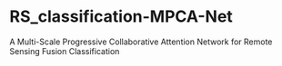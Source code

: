 # RS_classification-MPCA-Net
A Multi-Scale Progressive Collaborative Attention Network for Remote Sensing Fusion Classification
